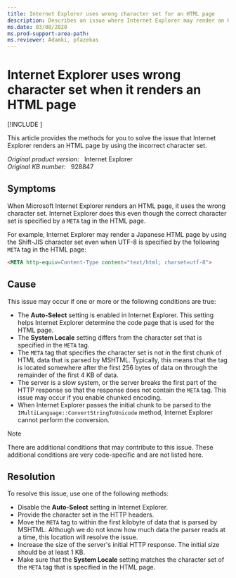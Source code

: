 ```yaml
---
title: Internet Explorer uses wrong character set for an HTML page
description: Describes an issue where Internet Explorer may render an HTML page using the wrong character set even though the correct charset is specified in the HTML page by using a META tag.
ms.date: 03/08/2020
ms.prod-support-area-path:
ms.reviewer: Adamki, pfazekas
---
```

# Internet Explorer uses wrong character set when it renders an HTML page

[!INCLUDE [](../includes/browsers-important.md)]

This article provides the methods for you to solve the issue that Internet Explorer renders an HTML page by using the incorrect character set.

_Original product version:_ &nbsp; Internet Explorer  
_Original KB number:_ &nbsp; 928847

## Symptoms

When Microsoft Internet Explorer renders an HTML page, it uses the wrong character set. Internet Explorer does this even though the correct character set is specified by a `META` tag in the HTML page.

For example, Internet Explorer may render a Japanese HTML page by using the Shift-JIS character set even when UTF-8 is specified by the following `META` tag in the HTML page:

```aspx
<META http-equiv=Content-Type content="text/html; charset=utf-8">
```

## Cause

This issue may occur if one or more or the following conditions are true:

- The **Auto-Select** setting is enabled in Internet Explorer. This setting helps Internet Explorer determine the code page that is used for the HTML page.
- The **System Locale** setting differs from the character set that is specified in the `META` tag.
- The `META` tag that specifies the character set is not in the first chunk of HTML data that is parsed by MSHTML. Typically, this means that the tag is located somewhere after the first 256 bytes of data on through the remainder of the first 4 KB of data.
- The server is a slow system, or the server breaks the first part of the HTTP response so that the response does not contain the `META` tag. This issue may occur if you enable chunked encoding.
- When Internet Explorer passes the initial chunk to be parsed to the `IMultiLanguage::ConvertStringToUnicode` method, Internet Explorer cannot perform the conversion.

> [!NOTE]
> There are additional conditions that may contribute to this issue. These additional conditions are very code-specific and are not listed here.

## Resolution

To resolve this issue, use one of the following methods:

- Disable the **Auto-Select** setting in Internet Explorer.
- Provide the character set in the HTTP headers.
- Move the `META` tag to within the first kilobyte of data that is parsed by MSHTML. Although we do not know how much data the parser reads at a time, this location will resolve the issue.
- Increase the size of the server's initial HTTP response. The initial size should be at least 1 KB.
- Make sure that the **System Locale** setting matches the character set of the `META` tag that is specified in the HTML page.
